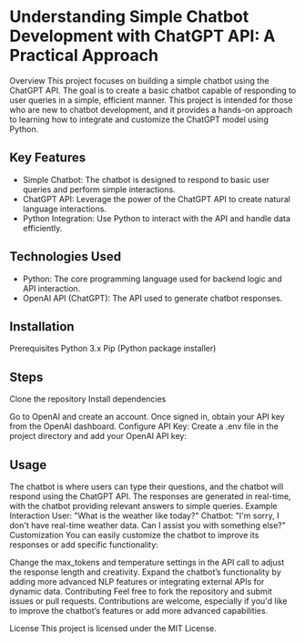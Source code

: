 # Understanding Simple Chatbot Development with ChatGPT API: A Practical Approach
Overview
This project focuses on building a simple chatbot using the ChatGPT API. The goal is to create a basic chatbot capable of responding to user queries in a simple, efficient manner. This project is intended for those who are new to chatbot development, and it provides a hands-on approach to learning how to integrate and customize the ChatGPT model using Python.

## Key Features
- Simple Chatbot: The chatbot is designed to respond to basic user queries and perform simple interactions.
- ChatGPT API: Leverage the power of the ChatGPT API to create natural language interactions.
- Python Integration: Use Python to interact with the API and handle data efficiently.

## Technologies Used
- Python: The core programming language used for backend logic and API interaction.
- OpenAI API (ChatGPT): The API used to generate chatbot responses.

## Installation
Prerequisites
Python 3.x
Pip (Python package installer)

## Steps
Clone the repository
Install dependencies

Go to OpenAI and create an account.
Once signed in, obtain your API key from the OpenAI dashboard.
Configure API Key: Create a .env file in the project directory and add your OpenAI API key:

## Usage
The chatbot is where users can type their questions, and the chatbot will respond using the ChatGPT API.
The responses are generated in real-time, with the chatbot providing relevant answers to simple queries.
Example Interaction
User: "What is the weather like today?"
Chatbot: "I'm sorry, I don't have real-time weather data. Can I assist you with something else?"
Customization
You can easily customize the chatbot to improve its responses or add specific functionality:

Change the max_tokens and temperature settings in the API call to adjust the response length and creativity.
Expand the chatbot’s functionality by adding more advanced NLP features or integrating external APIs for dynamic data.
Contributing
Feel free to fork the repository and submit issues or pull requests. Contributions are welcome, especially if you'd like to improve the chatbot’s features or add more advanced capabilities.

License
This project is licensed under the MIT License.

